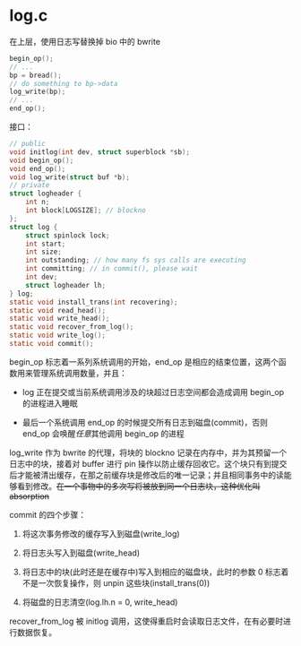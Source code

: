 # log.c

在上层，使用日志写替换掉 bio 中的 bwrite

```c
begin_op();
// ...
bp = bread();
// do something to bp->data
log_write(bp);
// ...
end_op();
```

接口：

```c
// public
void initlog(int dev, struct superblock *sb);
void begin_op();
void end_op();
void log_write(struct buf *b);
// private
struct logheader {
    int n;
    int block[LOGSIZE]; // blockno
};
struct log {
    struct spinlock lock;
    int start;
    int size;
    int outstanding; // how many fs sys calls are executing
    int committing; // in commit(), please wait
    int dev;
    struct logheader lh;
} log;
static void install_trans(int recovering);
static void read_head();
static void write_head();
static void recover_from_log();
static void write_log();
static void commit();
```

begin_op 标志着一系列系统调用的开始，end_op 是相应的结束位置，这两个函数用来管理系统调用数量，并且：

- log 正在提交或当前系统调用涉及的块超过日志空间都会造成调用 begin_op 的进程进入睡眠

- 最后一个系统调用 end_op 的时候提交所有日志到磁盘(commit)，否则 end_op 会唤醒*任意*其他调用 begin_op 的进程

log_write 作为 bwrite 的代理，将块的 blockno 记录在内存中，并为其预留一个日志中的块，接着对 buffer 进行 pin 操作以防止缓存回收它。这个块只有到提交后才能被清出缓存，在那之前缓存块是修改后的唯一记录；并且相同事务中的读能够看到修改。~~在一个事物中的多次写将被放到同一个日志块，这种优化叫 absorption~~

commit 的四个步骤：

1. 将这次事务修改的缓存写入到磁盘(write_log)

2. 将日志头写入到磁盘(write_head)

3. 将日志中的块(此时还是在缓存中)写入到相应的磁盘块，此时的参数 0 标志着不是一次恢复操作，则 unpin 这些块(install_trans(0))

4. 将磁盘的日志清空(log.lh.n = 0, write_head)

recover_from_log 被  initlog 调用，这使得重启时会读取日志文件，在有必要时进行数据恢复。
